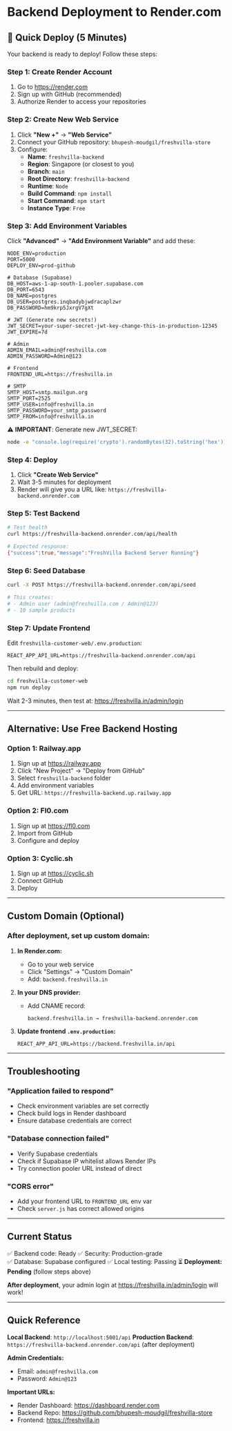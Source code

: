 # Backend Deployment to Render.com

## 🚀 Quick Deploy (5 Minutes)

Your backend is ready to deploy! Follow these steps:

### Step 1: Create Render Account
1. Go to https://render.com
2. Sign up with GitHub (recommended)
3. Authorize Render to access your repositories

### Step 2: Create New Web Service
1. Click **"New +"** → **"Web Service"**
2. Connect your GitHub repository: `bhupesh-moudgil/freshvilla-store`
3. Configure:
   - **Name**: `freshvilla-backend`
   - **Region**: Singapore (or closest to you)
   - **Branch**: `main`
   - **Root Directory**: `freshvilla-backend`
   - **Runtime**: `Node`
   - **Build Command**: `npm install`
   - **Start Command**: `npm start`
   - **Instance Type**: `Free`

### Step 3: Add Environment Variables

Click **"Advanced"** → **"Add Environment Variable"** and add these:

```
NODE_ENV=production
PORT=5000
DEPLOY_ENV=prod-github

# Database (Supabase)
DB_HOST=aws-1-ap-south-1.pooler.supabase.com
DB_PORT=6543
DB_NAME=postgres
DB_USER=postgres.inqbadybjwdracaplzwr
DB_PASSWORD=hm9krp5JxrgV7gXt

# JWT (Generate new secrets!)
JWT_SECRET=your-super-secret-jwt-key-change-this-in-production-12345
JWT_EXPIRE=7d

# Admin
ADMIN_EMAIL=admin@freshvilla.com
ADMIN_PASSWORD=Admin@123

# Frontend
FRONTEND_URL=https://freshvilla.in

# SMTP
SMTP_HOST=smtp.mailgun.org
SMTP_PORT=2525
SMTP_USER=info@freshvilla.in
SMTP_PASSWORD=your_smtp_password
SMTP_FROM=info@freshvilla.in
```

⚠️ **IMPORTANT**: Generate new JWT_SECRET:
```bash
node -e "console.log(require('crypto').randomBytes(32).toString('hex'))"
```

### Step 4: Deploy
1. Click **"Create Web Service"**
2. Wait 3-5 minutes for deployment
3. Render will give you a URL like: `https://freshvilla-backend.onrender.com`

### Step 5: Test Backend
```bash
# Test health
curl https://freshvilla-backend.onrender.com/api/health

# Expected response:
{"success":true,"message":"FreshVilla Backend Server Running"}
```

### Step 6: Seed Database
```bash
curl -X POST https://freshvilla-backend.onrender.com/api/seed

# This creates:
# - Admin user (admin@freshvilla.com / Admin@123)
# - 10 sample products
```

### Step 7: Update Frontend

Edit `freshvilla-customer-web/.env.production`:
```env
REACT_APP_API_URL=https://freshvilla-backend.onrender.com/api
```

Then rebuild and deploy:
```bash
cd freshvilla-customer-web
npm run deploy
```

Wait 2-3 minutes, then test at: https://freshvilla.in/admin/login

---

## Alternative: Use Free Backend Hosting

### Option 1: Railway.app
1. Sign up at https://railway.app
2. Click "New Project" → "Deploy from GitHub"
3. Select `freshvilla-backend` folder
4. Add environment variables
5. Get URL: `https://freshvilla-backend.up.railway.app`

### Option 2: Fl0.com
1. Sign up at https://fl0.com
2. Import from GitHub
3. Configure and deploy

### Option 3: Cyclic.sh
1. Sign up at https://cyclic.sh
2. Connect GitHub
3. Deploy

---

## Custom Domain (Optional)

### After deployment, set up custom domain:

1. **In Render.com:**
   - Go to your web service
   - Click "Settings" → "Custom Domain"
   - Add: `backend.freshvilla.in`

2. **In your DNS provider:**
   - Add CNAME record:
     ```
     backend.freshvilla.in → freshvilla-backend.onrender.com
     ```

3. **Update frontend `.env.production`:**
   ```env
   REACT_APP_API_URL=https://backend.freshvilla.in/api
   ```

---

## Troubleshooting

### "Application failed to respond"
- Check environment variables are set correctly
- Check build logs in Render dashboard
- Ensure database credentials are correct

### "Database connection failed"
- Verify Supabase credentials
- Check if Supabase IP whitelist allows Render IPs
- Try connection pooler URL instead of direct

### "CORS error"
- Add your frontend URL to `FRONTEND_URL` env var
- Check `server.js` has correct allowed origins

---

## Current Status

✅ Backend code: Ready
✅ Security: Production-grade  
✅ Database: Supabase configured
✅ Local testing: Passing
⏳ **Deployment: Pending** (follow steps above)

**After deployment**, your admin login at https://freshvilla.in/admin/login will work!

---

## Quick Reference

**Local Backend**: `http://localhost:5001/api`
**Production Backend**: `https://freshvilla-backend.onrender.com/api` (after deployment)

**Admin Credentials:**
- Email: `admin@freshvilla.com`
- Password: `Admin@123`

**Important URLs:**
- Render Dashboard: https://dashboard.render.com
- Backend Repo: https://github.com/bhupesh-moudgil/freshvilla-store
- Frontend: https://freshvilla.in
